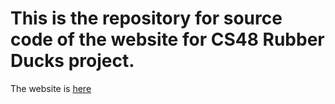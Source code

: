 # This is the repository for source code of the website for CS48 Rubber Ducks project.
The website is [here](http://sites.cs.ucsb.edu/~qhong)
